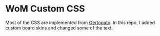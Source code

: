 # WoM Custom CSS

Most of the CSS are implemented from [Gertopato](https://minesweeper.online/player/2691646). In this repo, I added custom board skins and changed some of the text.